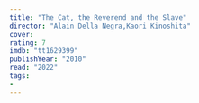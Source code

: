 ```yaml
---
title: "The Cat, the Reverend and the Slave"
director: "Alain Della Negra,Kaori Kinoshita"
cover: 
rating: 7
imdb: "tt1629399"
publishYear: "2010"
read: "2022"
tags:
- 
---
```

